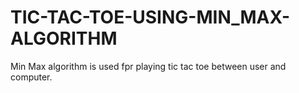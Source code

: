 # TIC-TAC-TOE-USING-MIN_MAX-ALGORITHM
Min Max algorithm is used fpr playing tic tac toe between user and computer.
<br>
